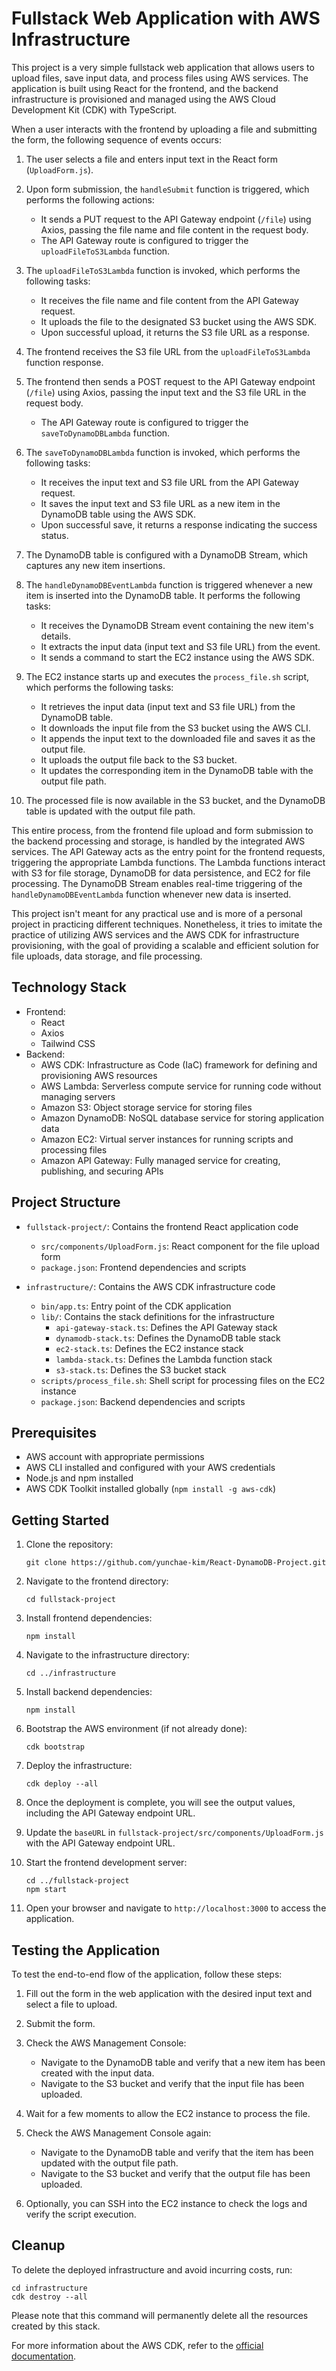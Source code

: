 # Fullstack Web Application with AWS Infrastructure

This project is a very simple fullstack web application that allows users to upload files, save input data, and process files using AWS services. The application is built using React for the frontend, and the backend infrastructure is provisioned and managed using the AWS Cloud Development Kit (CDK) with TypeScript.

When a user interacts with the frontend by uploading a file and submitting the form, the following sequence of events occurs:

1. The user selects a file and enters input text in the React form (`UploadForm.js`).

2. Upon form submission, the `handleSubmit` function is triggered, which performs the following actions:

   - It sends a PUT request to the API Gateway endpoint (`/file`) using Axios, passing the file name and file content in the request body.
   - The API Gateway route is configured to trigger the `uploadFileToS3Lambda` function.

3. The `uploadFileToS3Lambda` function is invoked, which performs the following tasks:

   - It receives the file name and file content from the API Gateway request.
   - It uploads the file to the designated S3 bucket using the AWS SDK.
   - Upon successful upload, it returns the S3 file URL as a response.

4. The frontend receives the S3 file URL from the `uploadFileToS3Lambda` function response.

5. The frontend then sends a POST request to the API Gateway endpoint (`/file`) using Axios, passing the input text and the S3 file URL in the request body.

   - The API Gateway route is configured to trigger the `saveToDynamoDBLambda` function.

6. The `saveToDynamoDBLambda` function is invoked, which performs the following tasks:

   - It receives the input text and S3 file URL from the API Gateway request.
   - It saves the input text and S3 file URL as a new item in the DynamoDB table using the AWS SDK.
   - Upon successful save, it returns a response indicating the success status.

7. The DynamoDB table is configured with a DynamoDB Stream, which captures any new item insertions.

8. The `handleDynamoDBEventLambda` function is triggered whenever a new item is inserted into the DynamoDB table. It performs the following tasks:

   - It receives the DynamoDB Stream event containing the new item's details.
   - It extracts the input data (input text and S3 file URL) from the event.
   - It sends a command to start the EC2 instance using the AWS SDK.

9. The EC2 instance starts up and executes the `process_file.sh` script, which performs the following tasks:

   - It retrieves the input data (input text and S3 file URL) from the DynamoDB table.
   - It downloads the input file from the S3 bucket using the AWS CLI.
   - It appends the input text to the downloaded file and saves it as the output file.
   - It uploads the output file back to the S3 bucket.
   - It updates the corresponding item in the DynamoDB table with the output file path.

10. The processed file is now available in the S3 bucket, and the DynamoDB table is updated with the output file path.

This entire process, from the frontend file upload and form submission to the backend processing and storage, is handled by the integrated AWS services. The API Gateway acts as the entry point for the frontend requests, triggering the appropriate Lambda functions. The Lambda functions interact with S3 for file storage, DynamoDB for data persistence, and EC2 for file processing. The DynamoDB Stream enables real-time triggering of the `handleDynamoDBEventLambda` function whenever new data is inserted.

This project isn't meant for any practical use and is more of a personal project in practicing different techniques. Nonetheless, it tries to imitate the practice of utilizing AWS services and the AWS CDK for infrastructure provisioning, with the goal of providing a scalable and efficient solution for file uploads, data storage, and file processing.

## Technology Stack

- Frontend:
  - React
  - Axios
  - Tailwind CSS
- Backend:
  - AWS CDK: Infrastructure as Code (IaC) framework for defining and provisioning AWS resources
  - AWS Lambda: Serverless compute service for running code without managing servers
  - Amazon S3: Object storage service for storing files
  - Amazon DynamoDB: NoSQL database service for storing application data
  - Amazon EC2: Virtual server instances for running scripts and processing files
  - Amazon API Gateway: Fully managed service for creating, publishing, and securing APIs

## Project Structure

- `fullstack-project/`: Contains the frontend React application code

  - `src/components/UploadForm.js`: React component for the file upload form
  - `package.json`: Frontend dependencies and scripts

- `infrastructure/`: Contains the AWS CDK infrastructure code
  - `bin/app.ts`: Entry point of the CDK application
  - `lib/`: Contains the stack definitions for the infrastructure
    - `api-gateway-stack.ts`: Defines the API Gateway stack
    - `dynamodb-stack.ts`: Defines the DynamoDB table stack
    - `ec2-stack.ts`: Defines the EC2 instance stack
    - `lambda-stack.ts`: Defines the Lambda function stack
    - `s3-stack.ts`: Defines the S3 bucket stack
  - `scripts/process_file.sh`: Shell script for processing files on the EC2 instance
  - `package.json`: Backend dependencies and scripts

## Prerequisites

- AWS account with appropriate permissions
- AWS CLI installed and configured with your AWS credentials
- Node.js and npm installed
- AWS CDK Toolkit installed globally (`npm install -g aws-cdk`)

## Getting Started

1. Clone the repository:

   ```
   git clone https://github.com/yunchae-kim/React-DynamoDB-Project.git
   ```

2. Navigate to the frontend directory:

   ```
   cd fullstack-project
   ```

3. Install frontend dependencies:

   ```
   npm install
   ```

4. Navigate to the infrastructure directory:

   ```
   cd ../infrastructure
   ```

5. Install backend dependencies:

   ```
   npm install
   ```

6. Bootstrap the AWS environment (if not already done):

   ```
   cdk bootstrap
   ```

7. Deploy the infrastructure:

   ```
   cdk deploy --all
   ```

8. Once the deployment is complete, you will see the output values, including the API Gateway endpoint URL.

9. Update the `baseURL` in `fullstack-project/src/components/UploadForm.js` with the API Gateway endpoint URL.

10. Start the frontend development server:

    ```
    cd ../fullstack-project
    npm start
    ```

11. Open your browser and navigate to `http://localhost:3000` to access the application.

## Testing the Application

To test the end-to-end flow of the application, follow these steps:

1. Fill out the form in the web application with the desired input text and select a file to upload.

2. Submit the form.

3. Check the AWS Management Console:

   - Navigate to the DynamoDB table and verify that a new item has been created with the input data.
   - Navigate to the S3 bucket and verify that the input file has been uploaded.

4. Wait for a few moments to allow the EC2 instance to process the file.

5. Check the AWS Management Console again:

   - Navigate to the DynamoDB table and verify that the item has been updated with the output file path.
   - Navigate to the S3 bucket and verify that the output file has been uploaded.

6. Optionally, you can SSH into the EC2 instance to check the logs and verify the script execution.

## Cleanup

To delete the deployed infrastructure and avoid incurring costs, run:

```
cd infrastructure
cdk destroy --all
```

Please note that this command will permanently delete all the resources created by this stack.

For more information about the AWS CDK, refer to the [official documentation](https://docs.aws.amazon.com/cdk/latest/guide/home.html).
